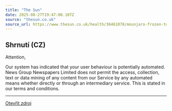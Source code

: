 ```yaml
---
title: "The Sun"
date: 2025-08-27T19:47:08.107Z
source: "thesun.co.uk"
source_url: https://www.thesun.co.uk/health/36461078/mounjaro-frozen-tonight-panic-buy-price-hike/
---
```


## Shrnutí (CZ)
Attention,

Our system has indicated that your user behaviour is potentially automated. News Group Newspapers Limited does not permit the access, collection, text or data mining of any content from our Service by any automated means whether directly or through an intermediary service. This is stated in our terms and conditions.

---

[Otevřít zdroj](https://www.thesun.co.uk/health/36461078/mounjaro-frozen-tonight-panic-buy-price-hike/)
